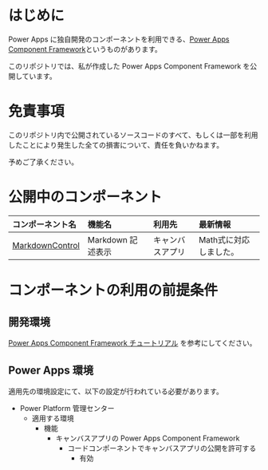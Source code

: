 # はじめに

Power Apps に独自開発のコンポーネントを利用できる、[Power Apps Component Framework](https://learn.microsoft.com/ja-jp/power-apps/developer/component-framework/overview?wt.mc_id=DX-MVP-5003651)というものがあります。

このリポジトリでは、私が作成した Power Apps Component Framework を公開しています。

# 免責事項

このリポジトリ内で公開されているソースコードのすべて、もしくは一部を利用したことにより発生した全ての損害について、責任を負いかねます。

予めご了承ください。

# 公開中のコンポーネント

|コンポーネント名|機能名|利用先|最新情報|
|:--|:--|:--|:--|
|[MarkdownControl](./MarkdownControl/)|Markdown 記述表示|キャンバスアプリ|Math式に対応しました。|

# コンポーネントの利用の前提条件

## 開発環境

[Power Apps Component Framework チュートリアル](https://learn.microsoft.com/ja-jp/power-apps/developer/component-framework/implementing-controls-using-typescript?wt.mc_id=DX-MVP-5003651&tabs=before#prerequisites) を参考にしてください。

## Power Apps 環境

適用先の環境設定にて、以下の設定が行われている必要があります。

- Power Platform 管理センター
  - 適用する環境
    - 機能
      - キャンバスアプリの Power Apps Component Framework
        - コードコンポーネントでキャンバスアプリの公開を許可する
          - 有効

